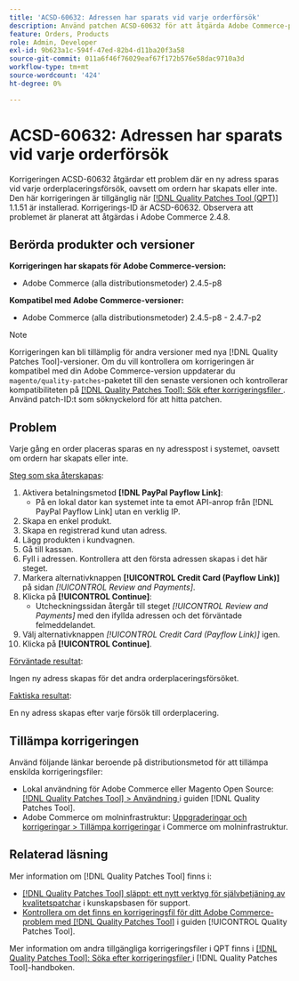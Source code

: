 ```yaml
---
title: 'ACSD-60632: Adressen har sparats vid varje orderförsök'
description: Använd patchen ACSD-60632 för att åtgärda Adobe Commerce-problemet där en ny adress sparas med varje orderplaceringsförsök, oavsett om ordern har skapats eller inte.
feature: Orders, Products
role: Admin, Developer
exl-id: 9b623a1c-594f-47ed-82b4-d11ba20f3a58
source-git-commit: 011a6f46f76029eaf67f172b576e58dac9710a3d
workflow-type: tm+mt
source-wordcount: '424'
ht-degree: 0%

---
```


# ACSD-60632: Adressen har sparats vid varje orderförsök

Korrigeringen ACSD-60632 åtgärdar ett problem där en ny adress sparas vid varje orderplaceringsförsök, oavsett om ordern har skapats eller inte. Den här korrigeringen är tillgänglig när [[!DNL Quality Patches Tool (QPT)]](https://experienceleague.adobe.com/sv/docs/commerce-operations/tools/quality-patches-tool/quality-patches-tool-to-self-serve-quality-patches) 1.1.51 är installerad. Korrigerings-ID är ACSD-60632. Observera att problemet är planerat att åtgärdas i Adobe Commerce 2.4.8.

## Berörda produkter och versioner

**Korrigeringen har skapats för Adobe Commerce-version:**

* Adobe Commerce (alla distributionsmetoder) 2.4.5-p8

**Kompatibel med Adobe Commerce-versioner:**

* Adobe Commerce (alla distributionsmetoder) 2.4.5-p8 - 2.4.7-p2

>[!NOTE]
>
>Korrigeringen kan bli tillämplig för andra versioner med nya [!DNL Quality Patches Tool]-versioner. Om du vill kontrollera om korrigeringen är kompatibel med din Adobe Commerce-version uppdaterar du `magento/quality-patches`-paketet till den senaste versionen och kontrollerar kompatibiliteten på [[!DNL Quality Patches Tool]: Sök efter korrigeringsfiler ](https://experienceleague.adobe.com/tools/commerce-quality-patches/index.html?lang=sv-SE). Använd patch-ID:t som söknyckelord för att hitta patchen.

## Problem

Varje gång en order placeras sparas en ny adresspost i systemet, oavsett om ordern har skapats eller inte.

<u>Steg som ska återskapas</u>:

1. Aktivera betalningsmetod **[!DNL PayPal Payflow Link]**:
   * På en lokal dator kan systemet inte ta emot API-anrop från [!DNL PayPal Payflow Link] utan en verklig IP.
1. Skapa en enkel produkt.
1. Skapa en registrerad kund utan adress.
1. Lägg produkten i kundvagnen.
1. Gå till kassan.
1. Fyll i adressen. Kontrollera att den första adressen skapas i det här steget.
1. Markera alternativknappen **[!UICONTROL Credit Card (Payflow Link)]** på sidan *[!UICONTROL Review and Payments]*.
1. Klicka på **[!UICONTROL Continue]**:
   * Utcheckningssidan återgår till steget *[!UICONTROL Review and Payments]* med den ifyllda adressen och det förväntade felmeddelandet.
1. Välj alternativknappen *[!UICONTROL Credit Card (Payflow Link)]* igen.
1. Klicka på **[!UICONTROL Continue]**.

<u>Förväntade resultat</u>:

Ingen ny adress skapas för det andra orderplaceringsförsöket.

<u>Faktiska resultat</u>:

En ny adress skapas efter varje försök till orderplacering.

## Tillämpa korrigeringen

Använd följande länkar beroende på distributionsmetod för att tillämpa enskilda korrigeringsfiler:

* Lokal användning för Adobe Commerce eller Magento Open Source: [[!DNL Quality Patches Tool] > Användning ](https://experienceleague.adobe.com/docs/commerce-operations/tools/quality-patches-tool/usage.html?lang=sv-SE) i guiden [!DNL Quality Patches Tool].
* Adobe Commerce om molninfrastruktur: [Uppgraderingar och korrigeringar > Tillämpa korrigeringar](https://experienceleague.adobe.com/docs/commerce-cloud-service/user-guide/develop/upgrade/apply-patches.html?lang=sv-SE) i Commerce om molninfrastruktur.

## Relaterad läsning

Mer information om [!DNL Quality Patches Tool] finns i:

* [[!DNL Quality Patches Tool] släppt: ett nytt verktyg för självbetjäning av kvalitetspatchar](https://experienceleague.adobe.com/sv/docs/commerce-operations/tools/quality-patches-tool/quality-patches-tool-to-self-serve-quality-patches) i kunskapsbasen för support.
* [Kontrollera om det finns en korrigeringsfil för ditt Adobe Commerce-problem med  [!DNL Quality Patches Tool]](/help/tools/quality-patches-tool/patches-available-in-qpt/check-patch-for-magento-issue-with-magento-quality-patches.md) i guiden [!UICONTROL Quality Patches Tool].

Mer information om andra tillgängliga korrigeringsfiler i QPT finns i [[!DNL Quality Patches Tool]: Söka efter korrigeringsfiler ](https://experienceleague.adobe.com/tools/commerce-quality-patches/index.html?lang=sv-SE) i [!DNL Quality Patches Tool]-handboken.
